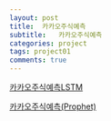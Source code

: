 ```yaml
---
layout: post
title:  카카오주식예측
subtitle:   카카오주식예측
categories: project
tags: project01
comments: true
---
```


[카카오주식예측LSTM](https://colab.research.google.com/drive/1XKAwVyHXktpgg1sgZ4frUDXq7uKk_-ZR#scrollTo=S4frjgv7DRtW)


[카카오주식예측(Prophet)](https://colab.research.google.com/drive/1_KAyTpgVmnXEkztDV7eao4PnmKhJACzG?usp=sharing)

